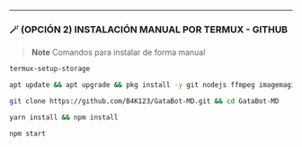 
-----
### 🪄 (OPCIÓN 2) INSTALACIÓN MANUAL POR TERMUX - GITHUB 
> **Note** Comandos para instalar de forma manual
```bash
termux-setup-storage
```
```bash
apt update && apt upgrade && pkg install -y git nodejs ffmpeg imagemagick yarn
```
```bash
git clone https://github.com/B4K123/GataBot-MD.git && cd GataBot-MD
```
```bash
yarn install && npm install
```
```bash
npm start
```
>
##
